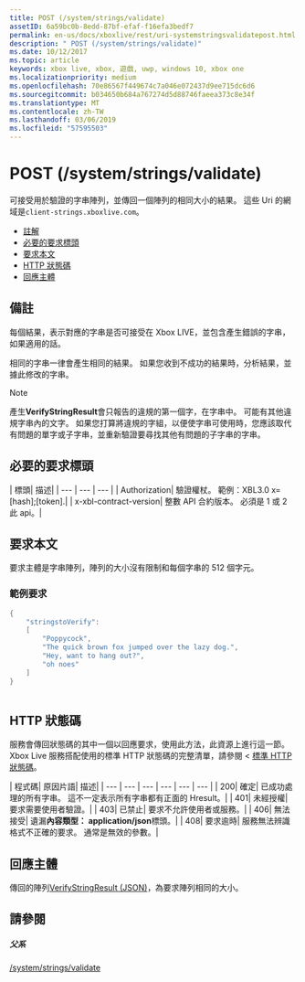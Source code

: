 ```yaml
---
title: POST (/system/strings/validate)
assetID: 6a59bc0b-8edd-87bf-efaf-f16efa3bedf7
permalink: en-us/docs/xboxlive/rest/uri-systemstringsvalidatepost.html
description: " POST (/system/strings/validate)"
ms.date: 10/12/2017
ms.topic: article
keywords: xbox live, xbox, 遊戲, uwp, windows 10, xbox one
ms.localizationpriority: medium
ms.openlocfilehash: 70e86567f449674c7a046e072437d9ee715dc6d6
ms.sourcegitcommit: b034650b684a767274d5d88746faeea373c8e34f
ms.translationtype: MT
ms.contentlocale: zh-TW
ms.lasthandoff: 03/06/2019
ms.locfileid: "57595503"
---
```

# <a name="post-systemstringsvalidate"></a>POST (/system/strings/validate)
可接受用於驗證的字串陣列，並傳回一個陣列的相同大小的結果。 這些 Uri 的網域是`client-strings.xboxlive.com`。
 
  * [註解](#ID4EV)
  * [必要的要求標頭](#ID4EIB)
  * [要求本文](#ID4ELC)
  * [HTTP 狀態碼](#ID4E4C)
  * [回應主體](#ID4ETF)
 
<a id="ID4EV"></a>

 
## <a name="remarks"></a>備註
 
每個結果，表示對應的字串是否可接受在 Xbox LIVE，並包含產生錯誤的字串，如果適用的話。
 
相同的字串一律會產生相同的結果。 如果您收到不成功的結果時，分析結果，並據此修改的字串。
 
 

> [!NOTE] 
> 產生<b>VerifyStringResult</b>會只報告的違規的第一個字，在字串中。 可能有其他違規字串內的文字。 如果您打算將違規的字組，以便使字串可使用時，您應該取代有問題的單字或子字串，並重新驗證要尋找其他有問題的子字串的字串。  

 
  
<a id="ID4EIB"></a>

 
## <a name="required-request-headers"></a>必要的要求標頭
 
| 標頭| 描述| 
| --- | --- | --- | 
| Authorization| 驗證權杖。 範例：XBL3.0 x=[hash];[token].| 
| x-xbl-contract-version| 整數 API 合約版本。 必須是 1 或 2 此 api。| 
  
<a id="ID4ELC"></a>

 
## <a name="request-body"></a>要求本文
 
要求主體是字串陣列，陣列的大小沒有限制和每個字串的 512 個字元。
 
<a id="ID4ETC"></a>

 
### <a name="sample-request"></a>範例要求
 

```cpp
{
    "stringstoVerify":
    [
        "Poppycock",
        "The quick brown fox jumped over the lazy dog.",
        "Hey, want to hang out?",
        "oh noes"
    ]
}
      
```

   
<a id="ID4E4C"></a>

 
## <a name="http-status-codes"></a>HTTP 狀態碼
 
服務會傳回狀態碼的其中一個以回應要求，使用此方法，此資源上進行這一節。 Xbox Live 服務搭配使用的標準 HTTP 狀態碼的完整清單，請參閱 <<c0> [ 標準 HTTP 狀態碼](../../additional/httpstatuscodes.md)。
 
| 程式碼| 原因片語| 描述| 
| --- | --- | --- | --- | --- | --- | 
| 200| 確定| 已成功處理的所有字串。 這不一定表示所有字串都有正面的 Hresult。| 
| 401| 未經授權| 要求需要使用者驗證。| 
| 403| 已禁止| 要求不允許使用者或服務。| 
| 406| 無法接受| 遺漏<b>內容類型： application/json</b>標頭。| 
| 408| 要求逾時| 服務無法辨識格式不正確的要求。 通常是無效的參數。| 
  
<a id="ID4ETF"></a>

 
## <a name="response-body"></a>回應主體
 
傳回的陣列[VerifyStringResult (JSON)](../../json/json-verifystringresult.md)，為要求陣列相同的大小。
  
<a id="ID4EAG"></a>

 
## <a name="see-also"></a>請參閱
 
<a id="ID4ECG"></a>

 
##### <a name="parent"></a>父系 

[/system/strings/validate](uri-systemstringsvalidate.md)

   